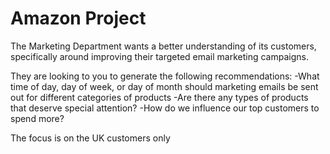 # Amazon Project

The Marketing Department wants a better understanding of its customers, specifically around improving their targeted email marketing campaigns.

They are looking to you to generate the following recommendations:
-What time of day, day of week, or day of month should marketing emails be sent out for different categories of products
-Are there any types of products that deserve special attention?
-How do we influence our top customers to spend more?

The focus is on the UK customers only
